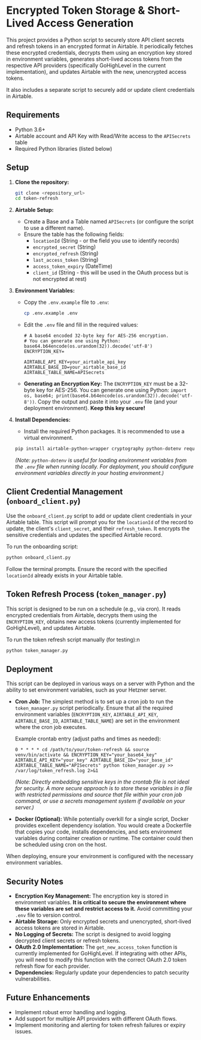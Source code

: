# Encrypted Token Storage & Short-Lived Access Generation

This project provides a Python script to securely store API client secrets and refresh tokens in an encrypted format in Airtable. It periodically fetches these encrypted credentials, decrypts them using an encryption key stored in environment variables, generates short-lived access tokens from the respective API providers (specifically GoHighLevel in the current implementation), and updates Airtable with the new, unencrypted access tokens.

It also includes a separate script to securely add or update client credentials in Airtable.

## Requirements

*   Python 3.6+
*   Airtable account and API Key with Read/Write access to the `APISecrets` table
*   Required Python libraries (listed below)

## Setup

1.  **Clone the repository:**
    ```bash
    git clone <repository_url>
    cd token-refresh
    ```

2.  **Airtable Setup:**
    *   Create a Base and a Table named `APISecrets` (or configure the script to use a different name).
    *   Ensure the table has the following fields:
        *   `locationId` (String - or the field you use to identify records)
        *   `encrypted_secret` (String)
        *   `encrypted_refresh` (String)
        *   `last_access_token` (String)
        *   `access_token_expiry` (DateTime)
        *   `client_id` (String - this will be used in the OAuth process but is not encrypted at rest)

3.  **Environment Variables:**
    *   Copy the `.env.example` file to `.env`:
        ```bash
        cp .env.example .env
        ```
    *   Edit the `.env` file and fill in the required values:
        ```dotenv
        # A base64 encoded 32-byte key for AES-256 encryption.
        # You can generate one using Python: base64.b64encode(os.urandom(32)).decode('utf-8')
        ENCRYPTION_KEY=

        AIRTABLE_API_KEY=your_airtable_api_key
        AIRTABLE_BASE_ID=your_airtable_base_id
        AIRTABLE_TABLE_NAME=APISecrets
        ```
    *   **Generating an Encryption Key:** The `ENCRYPTION_KEY` must be a 32-byte key for AES-256. You can generate one using Python: `import os, base64; print(base64.b64encode(os.urandom(32)).decode('utf-8'))`. Copy the output and paste it into your `.env` file (and your deployment environment). **Keep this key secure!**

4.  **Install Dependencies:**
    *   Install the required Python packages. It is recommended to use a virtual environment.
    ```bash
    pip install airtable-python-wrapper cryptography python-dotenv requests
    ```
    *(Note: `python-dotenv` is useful for loading environment variables from the `.env` file when running locally. For deployment, you should configure environment variables directly in your hosting environment.)*

## Client Credential Management (`onboard_client.py`)

Use the `onboard_client.py` script to add or update client credentials in your Airtable table. This script will prompt you for the `locationId` of the record to update, the client's `client_secret`, and their `refresh_token`. It encrypts the sensitive credentials and updates the specified Airtable record.

To run the onboarding script:

```bash
python onboard_client.py
```

Follow the terminal prompts. Ensure the record with the specified `locationId` already exists in your Airtable table.

## Token Refresh Process (`token_manager.py`)

This script is designed to be run on a schedule (e.g., via cron). It reads encrypted credentials from Airtable, decrypts them using the `ENCRYPTION_KEY`, obtains new access tokens (currently implemented for GoHighLevel), and updates Airtable.

To run the token refresh script manually (for testing):n
```bash
python token_manager.py
```

## Deployment

This script can be deployed in various ways on a server with Python and the ability to set environment variables, such as your Hetzner server.

*   **Cron Job:** The simplest method is to set up a cron job to run the `token_manager.py` script periodically. Ensure that all the required environment variables (`ENCRYPTION_KEY`, `AIRTABLE_API_KEY`, `AIRTABLE_BASE_ID`, `AIRTABLE_TABLE_NAME`) are set in the environment where the cron job executes.

    Example crontab entry (adjust paths and times as needed):
    ```cron
    0 * * * * cd /path/to/your/token-refresh && source venv/bin/activate && ENCRYPTION_KEY="your_base64_key" AIRTABLE_API_KEY="your_key" AIRTABLE_BASE_ID="your_base_id" AIRTABLE_TABLE_NAME="APISecrets" python token_manager.py >> /var/log/token_refresh.log 2>&1
    ```
    *(Note: Directly embedding sensitive keys in the crontab file is not ideal for security. A more secure approach is to store these variables in a file with restricted permissions and source that file within your cron job command, or use a secrets management system if available on your server.)*

*   **Docker (Optional):** While potentially overkill for a single script, Docker provides excellent dependency isolation. You would create a Dockerfile that copies your code, installs dependencies, and sets environment variables during container creation or runtime. The container could then be scheduled using cron on the host.

When deploying, ensure your environment is configured with the necessary environment variables.

## Security Notes

*   **Encryption Key Management:** The encryption key is stored in environment variables. **It is critical to secure the environment where these variables are set and restrict access to it.** Avoid committing your `.env` file to version control.
*   **Airtable Storage:** Only encrypted secrets and unencrypted, short-lived access tokens are stored in Airtable.
*   **No Logging of Secrets:** The script is designed to avoid logging decrypted client secrets or refresh tokens.
*   **OAuth 2.0 Implementation:** The `get_new_access_token` function is currently implemented for GoHighLevel. If integrating with other APIs, you will need to modify this function with the correct OAuth 2.0 token refresh flow for each provider.
*   **Dependencies:** Regularly update your dependencies to patch security vulnerabilities.

## Future Enhancements

*   Implement robust error handling and logging.
*   Add support for multiple API providers with different OAuth flows.
*   Implement monitoring and alerting for token refresh failures or expiry issues.
